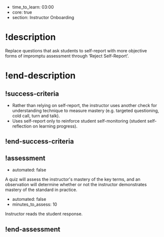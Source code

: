 - time_to_learn: 03:00
- core: true
- section: Instructor Onboarding

# !description
Replace questions that ask students to self-report with more objective forms of impromptu assessment through ‘Reject Self-Report’.
# !end-description

## !success-criteria

- Rather than relying on self-report, the instructor uses another check for understanding technique to measure mastery (e.g. targeted questioning, cold call, turn and talk).
- Uses self-report only to reinforce student self-monitoring (student self-reflection on learning progress).

## !end-success-criteria

## !assessment

- automated: false

A quiz will assess the instructor's mastery of the key terms, and an observation will determine whether or not the instructor demonstrates mastery of the standard in practice. 

- automated: false
- minutes_to_assess: 10

Instructor reads the student response.

## !end-assessment

